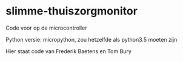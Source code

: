 # slimme-thuiszorgmonitor
Code voor op de microcontroller

Python versie: micropython, zou hetzelfde als python3.5 moeten zijn

Hier staat code van Frederik Baetens en Tom Bury
